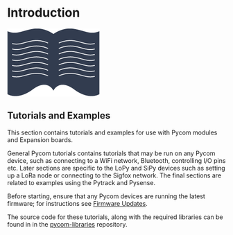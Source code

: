 # Introduction

![](../.gitbook/assets/tutorialsicon.png)

## Tutorials and Examples

This section contains tutorials and examples for use with Pycom modules and Expansion boards.

General Pycom tutorials contains tutorials that may be run on any Pycom device, such as connecting to a WiFi network, Bluetooth, controlling I/O pins etc. Later sections are specific to the LoPy and SiPy devices such as setting up a LoRa node or connecting to the Sigfox network. The final sections are related to examples using the Pytrack and Pysense.

Before starting, ensure that any Pycom devices are running the latest firmware; for instructions see [Firmware Updates](../getting-started/software/firmwaretool.md).

The source code for these tutorials, along with the required libraries can be found in in the [pycom-libraries](https://github.com/pycom/pycom-libraries) repository.

